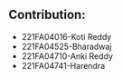 ## Contribution:
- 221FA04016-Koti Reddy
- 221FA04525-Bharadwaj
- 221FA04710-Anki Reddy
- 221FA04741-Harendra
